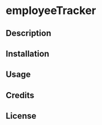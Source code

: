 # employeeTracker





## Description







## Installation




## Usage




## Credits




## License
